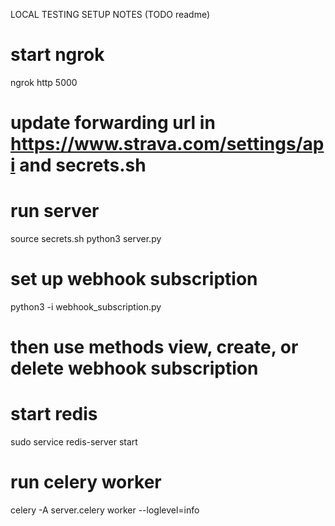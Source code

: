 LOCAL TESTING SETUP NOTES (TODO readme)
# start ngrok 
ngrok http 5000
# update forwarding url in https://www.strava.com/settings/api and secrets.sh 
# run server
source secrets.sh 
python3 server.py
# set up webhook subscription 
python3 -i webhook_subscription.py 
# then use methods view, create, or delete webhook subscription
# start redis
sudo service redis-server start
# run celery worker
celery -A server.celery worker --loglevel=info